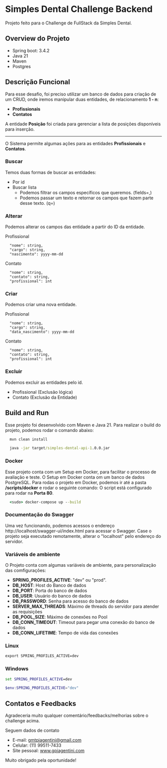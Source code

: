# Simples Dental Challenge Backend

Projeto feito para o Challenge de FullStack da Simples Dental.

## Overview do Projeto
- Spring boot: 3.4.2
- Java 21
- Maven
- Postgres

## Descrição Funcional

Para esse desafio, foi preciso utilizar um banco de dados para criação de um CRUD, onde iremos manipular duas entidades, de relacionamento **1 - n**:

- **Profissionais**
- **Contatos**

A entidade **Posição** foi criada para gerenciar a lista de posições disponíveis para inserção.

---

O Sistema permite algumas ações para as entidades **Profissionais** e **Contatos**.

### Buscar

Temos duas formas de buscar as entidades:

- Por id
- Buscar lista
  - Podemos filtrar os campos específicos que queremos. (fields=<campo1>,<campo2>)
  - Podemos passar um texto e retornar os campos que fazem parte desse texto. (q=<text>)

### Alterar
Podemos alterar os campos das entidade a partir do ID da entidade.

Profissional
```
  "nome": string,
  "cargo": string,
  "nascimento": yyyy-mm-dd
```

Contato
```
  "nome": string,
  "contato": string,
  "profissional": int
```

### Criar
Podemos criar uma nova entidade.

Profissional
```
  "nome": string,
  "cargo": string,
  "data_nascimento": yyyy-mm-dd
```

Contato
```
  "nome": string,
  "contato": string,
  "profissional": int
```

### Excluir
Podemos excluir as entidades pelo id.

- Profissional (Exclusão lógica)
- Contato (Exclusão da Entidade)

## Build and Run

Esse projeto foi desenvolvido com Maven e Java 21. Para realizar o build do projeto, podemos rodar o comando abaixo:

``` cmd
  mvn clean install
```

``` cmd
  java -jar target/simples-dental-api-1.0.0.jar
```

### Docker

Esse projeto conta com um Setup em Docker, para facilitar o processo de avaliação e teste.
O Setup em Docker conta om um banco de dados PostgreSQL.
Para rodas o projeto em Docker, podemos ir até a pasta **/scripts/docker** e rodar o seguinte comando:
O script está configurado para rodar na **Porta 80**.

``` cmd
  <sudo> docker-compose up --build
```

### Documentação do Swagger

Uma vez funcionando, podemos acessos o endereço http://localhost/swagger-ui/index.html para acessar o Swagger.
Case o projeto seja executado remotamente, alterar o "localhost" pelo endereço do servidor.

### Variáveis de ambiente

O Projeto conta com algumas variáveis de ambiente, para personalização das comfigurações:

- **SPRING_PROFILES_ACTIVE**: "dev" ou "prod".
- **DB_HOST**: Host do Banco de dados
- **DB_PORT**: Porta do banco de dados
- **DB_USER**: Usuário do banco de dados
- **DB_PASSWORD**: Senha para acesso do banco de dados
- **SERVER_MAX_THREADS**: Máximo de threads do servidor para atender as requisições
- **DB_POOL_SIZE**: Máximo de conexões no Pool
- **DB_CONN_TIMEOUT**: Timeout para pegar uma conexão do banco de dados
- **DB_CONN_LIFETIME**: Tempo de vida das conexões

### Linux

``` cmd
export SPRING_PROFILES_ACTIVE=dev
```

### Windows

``` cmd
set SPRING_PROFILES_ACTIVE=dev
```

``` Powershell
$env:SPRING_PROFILES_ACTIVE="dev"
```

## Contatos e Feedbacks

Agradeceria muito qualquer comentário/feedbacks/melhorias sobre o challenge acima.

Seguem dados de contato

- E-mail: gmtpiagentini@gmail.com
- Celular: (11) 99511-7433
- Site pessoal: www.gpiagentini.com

Muito obrigado pela oportunidade!
